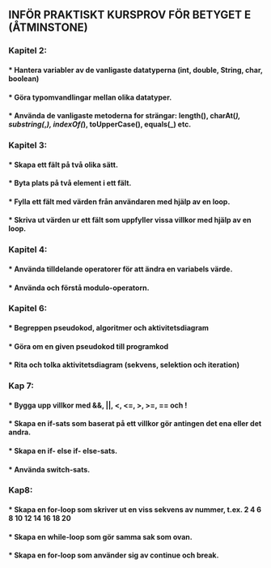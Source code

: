 ## INFÖR PRAKTISKT KURSPROV FÖR BETYGET E (ÅTMINSTONE)
### Kapitel 2:
#### * Hantera variabler av de vanligaste datatyperna (int, double, String, char, boolean)
#### * Göra typomvandlingar mellan olika datatyper.
#### * Använda de vanligaste metoderna for strängar: length(), charAt(_), substring(_,_), indexOf(_), toUpperCase(), equals(_) etc.

### Kapitel 3:
#### * Skapa ett fält på två olika sätt.
#### * Byta plats på två element i ett fält.
#### * Fylla ett fält med värden från användaren med hjälp av en loop.
#### * Skriva ut värden ur ett fält som uppfyller vissa villkor med hjälp av en loop.

### Kapitel 4:
#### * Använda tilldelande operatorer för att ändra en variabels värde.
#### * Använda och förstå modulo-operatorn.

### Kapitel 6:
#### * Begreppen pseudokod, algoritmer och aktivitetsdiagram
#### * Göra om en given pseudokod till programkod
#### * Rita och tolka aktivitetsdiagram (sekvens, selektion och iteration)

### Kap 7:
#### * Bygga upp villkor med &&, ||, <, <=, >, >=, == och !
#### * Skapa en if-sats som baserat på ett villkor gör antingen det ena eller det andra.
#### * Skapa en if- else if- else-sats.
#### * Använda switch-sats.

### Kap8:
#### * Skapa en for-loop som skriver ut en viss sekvens av nummer, t.ex. 2 4 6 8 10 12 14 16 18 20
#### * Skapa en while-loop som gör samma sak som ovan.
#### * Skapa en for-loop som använder sig av continue och break.